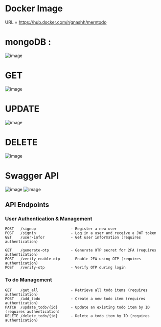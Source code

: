# Docker Image
URL = https://hub.docker.com/r/gnashh/merntodo

# mongoDB : 
![image](https://github.com/user-attachments/assets/dcd0fe80-e050-4822-ad09-23b56f1b585c)

# GET
![image](https://github.com/user-attachments/assets/059d04a6-b0d5-4324-b223-21bb3127fcc3)

# UPDATE
![image](https://github.com/user-attachments/assets/8e504c31-9a87-49b6-ae27-6dd11e88918b)

# DELETE
![image](https://github.com/user-attachments/assets/f45846bf-d6f8-449b-aded-5832bc76231a)

# Swagger API

![image](https://github.com/user-attachments/assets/cda82e19-4405-4577-a822-01d9a1a601dc)
![image](https://github.com/user-attachments/assets/99aebf52-6fda-4ab7-ae14-88c1f4efd4cb)

## API Endpoints

### User Authentication & Management

```http
POST   /signup                - Register a new user
POST   /signin                - Log in a user and receive a JWT token
GET    /user-infor            - Get user information (requires authentication)

GET    /generate-otp          - Generate OTP secret for 2FA (requires authentication)
POST   /verify-enable-otp     - Enable 2FA using OTP (requires authentication)
POST   /verify-otp            - Verify OTP during login
```
### To do Management
```http
GET    /get_all               - Retrieve all todo items (requires authentication)
POST   /add_todo              - Create a new todo item (requires authentication)
PATCH  /update_todo/{id}      - Update an existing todo item by ID (requires authentication)
DELETE /delete_todo/{id}      - Delete a todo item by ID (requires authentication)
```
